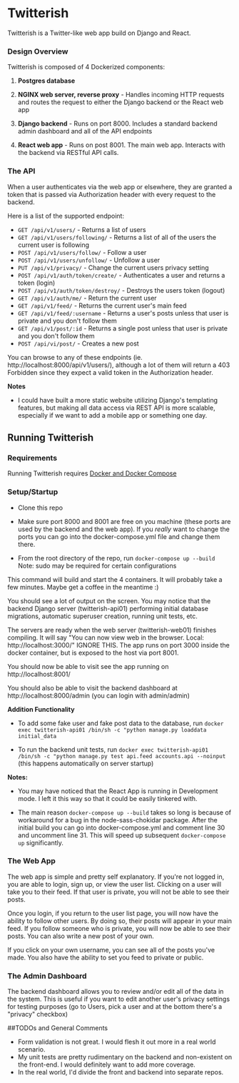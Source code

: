 # Twitterish

Twitterish is a Twitter-like web app build on Django and React.

### Design Overview

Twitterish is composed of 4 Dockerized components:

1. **Postgres database**

2. **NGINX web server, reverse proxy** - Handles incoming HTTP requests and routes the request to either the Django backend or the React web app

3. **Django backend** - Runs on port 8000. Includes a standard backend admin dashboard and all of the API endpoints

4. **React web app** - Runs on post 8001. The main web app. Interacts with the backend via RESTful API calls.

### The API

When a user authenticates via the web app or elsewhere, they are granted a token that is passed via Authorization header with every request to the backend.

Here is a list of the supported endpoint:

- `GET /api/v1/users/` - Returns a list of users
- `GET /api/v1/users/following/` - Returns a list of all of the users the current user is following
- `POST /api/v1/users/follow/` - Follow a user
- `POST /api/v1/users/unfollow/` - Unfollow a user
- `PUT /api/v1/privacy/` - Change the current users privacy setting
- `POST /api/v1/auth/token/create/` - Authenticates a user and returns a token (login)
- `POST /api/v1/auth/token/destroy/` - Destroys the users token (logout)
- `GET /api/v1/auth/me/` - Return the current user
- `GET /api/v1/feed/` - Returns the current user's main feed
- `GET /api/v1/feed/:username` - Returns a user's posts unless that user is private and you don't follow them
- `GET /api/v1/post/:id` - Returns a single post unless that user is private and you don't follow them
- `POST /api/vi/post/` - Creates a new post

You can browse to any of these endpoints (ie. http://localhost:8000/api/v1/users/), although a lot of them will return a 403 Forbidden since they expect a valid token in the Authorization header.

**Notes**

- I could have built a more static website utilizing Django's templating features, but making all data access via REST API is more scalable, especially if we want to add a mobile app or something one day.

## Running Twitterish

### Requirements

Running Twitterish requires [Docker and Docker Compose](https://www.docker.com/get-docker)

### Setup/Startup

- Clone this repo

- Make sure port 8000 and 8001 are free on you machine (these ports are used by the backend and the web app). If you _really_ want to change the ports you can go into the docker-compose.yml file and change them there.

- From the root directory of the repo, run `docker-compose up --build` Note: sudo may be required for certain configurations

This command will build and start the 4 containers. It will probably take a few minutes. Maybe get a coffee in the meantime :)

You should see a lot of output on the screen. You may notice that the backend Django server (twitterish-api01) performing initial database migrations, automatic superuser creation, running unit tests, etc.

The servers are ready when the web server (twitterish-web01) finishes compiling. It will say "You can now view web in the browser. Local: http://localhost:3000/" IGNORE THIS. The app runs on port 3000 inside the docker container, but is exposed to the host via port 8001.

You should now be able to visit see the app running on http://localhost:8001/

You should also be able to visit the backend dashboard at http://localhost:8000/admin (you can login with admin/admin)

**Addition Functionality**

- To add some fake user and fake post data to the database, run `docker exec twitterish-api01 /bin/sh -c "python manage.py loaddata initial_data`

- To run the backend unit tests, run `docker exec twitterish-api01 /bin/sh -c "python manage.py test api.feed accounts.api --noinput` (this happens automatically on server startup)

**Notes:**

- You may have noticed that the React App is running in Development mode. I left it this way so that it could be easily tinkered with.

- The main reason `docker-compose up --build` takes so long is because of workaround for a bug in the node-sass-chokidar package. After the initial build you can go into docker-compose.yml and comment line 30 and uncomment line 31. This will speed up subsequent `docker-compose up` significantly.

### The Web App

The web app is simple and pretty self explanatory. If you're not logged in, you are able to login, sign up, or view the user list. Clicking on a user will take you to their feed. If that user is private, you will not be able to see their posts.

Once you login, if you return to the user list page, you will now have the ability to follow other users. By doing so, their posts will appear in your main feed. If you follow someone who is private, you will now be able to see their posts. You can also write a new post of your own.

If you click on your own username, you can see all of the posts you've made. You also have the ability to set you feed to private or public.

### The Admin Dashboard

The backend dashboard allows you to review and/or edit all of the data in the system. This is useful if you want to edit another user's privacy settings for testing purposes (go to Users, pick a user and at the bottom there's a "privacy" checkbox)


##TODOs and General Comments

- Form validation is not great. I would flesh it out more in a real world scenario.
- My unit tests are pretty rudimentary on the backend and non-existent on the front-end. I would definitely want to add more coverage.
- In the real world, I'd divide the front and backend into separate repos.

